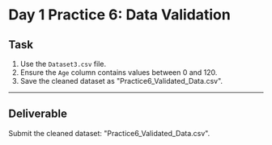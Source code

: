 # Day 1 Practice 6: Data Validation

## Task
1. Use the `Dataset3.csv` file.
2. Ensure the `Age` column contains values between 0 and 120.
3. Save the cleaned dataset as "Practice6_Validated_Data.csv".

---

## Deliverable
Submit the cleaned dataset: "Practice6_Validated_Data.csv".